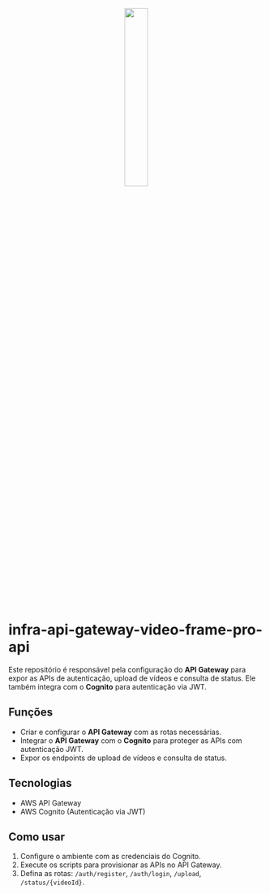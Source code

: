 <p align="center">
  <img src="https://i.ibb.co/zs1zcs3/Video-Frame.png" width="30%" />
</p>


# infra-api-gateway-video-frame-pro-api

Este repositório é responsável pela configuração do **API Gateway** para expor as APIs de autenticação, upload de vídeos e consulta de status. Ele também integra com o **Cognito** para autenticação via JWT.

## Funções
- Criar e configurar o **API Gateway** com as rotas necessárias.
- Integrar o **API Gateway** com o **Cognito** para proteger as APIs com autenticação JWT.
- Expor os endpoints de upload de vídeos e consulta de status.

## Tecnologias
- AWS API Gateway
- AWS Cognito (Autenticação via JWT)

## Como usar
1. Configure o ambiente com as credenciais do Cognito.
2. Execute os scripts para provisionar as APIs no API Gateway.
3. Defina as rotas: `/auth/register`, `/auth/login`, `/upload`, `/status/{videoId}`.
